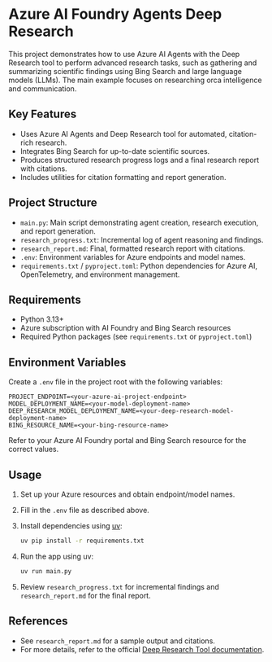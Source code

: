 # Azure AI Foundry Agents Deep Research

This project demonstrates how to use Azure AI Agents with the Deep Research tool to perform advanced research tasks, such as gathering and summarizing scientific findings using Bing Search and large language models (LLMs). The main example focuses on researching orca intelligence and communication.

## Key Features

- Uses Azure AI Agents and Deep Research tool for automated, citation-rich research.
- Integrates Bing Search for up-to-date scientific sources.
- Produces structured research progress logs and a final research report with citations.
- Includes utilities for citation formatting and report generation.

## Project Structure

- `main.py`: Main script demonstrating agent creation, research execution, and report generation.
- `research_progress.txt`: Incremental log of agent reasoning and findings.
- `research_report.md`: Final, formatted research report with citations.
- `.env`: Environment variables for Azure endpoints and model names.
- `requirements.txt` / `pyproject.toml`: Python dependencies for Azure AI, OpenTelemetry, and environment management.

## Requirements

- Python 3.13+
- Azure subscription with AI Foundry and Bing Search resources
- Required Python packages (see `requirements.txt` or `pyproject.toml`)


## Environment Variables

Create a `.env` file in the project root with the following variables:

```
PROJECT_ENDPOINT=<your-azure-ai-project-endpoint>
MODEL_DEPLOYMENT_NAME=<your-model-deployment-name>
DEEP_RESEARCH_MODEL_DEPLOYMENT_NAME=<your-deep-research-model-deployment-name>
BING_RESOURCE_NAME=<your-bing-resource-name>
```

Refer to your Azure AI Foundry portal and Bing Search resource for the correct values.

## Usage

1. Set up your Azure resources and obtain endpoint/model names.
2. Fill in the `.env` file as described above.
3. Install dependencies using [uv](https://github.com/astral-sh/uv):

   ```sh
   uv pip install -r requirements.txt
   ```

4. Run the app using uv:

   ```sh
   uv run main.py
   ```

5. Review `research_progress.txt` for incremental findings and `research_report.md` for the final report.

## References

- See `research_report.md` for a sample output and citations.
- For more details, refer to the official [Deep Research Tool documentation](https://aka.ms/agents-deep-research).
